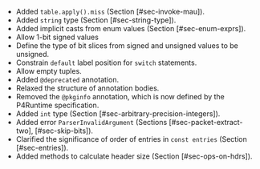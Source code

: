   - Added `table.apply().miss` (Section \[\#sec-invoke-mau\]).
  - Added `string` type (Section \[\#sec-string-type\]).
  - Added implicit casts from enum values (Section
    \[\#sec-enum-exprs\]).
  - Allow 1-bit signed values
  - Define the type of bit slices from signed and unsigned values to be
    unsigned.
  - Constrain `default` label position for `switch` statements.
  - Allow empty tuples.
  - Added `@deprecated` annotation.
  - Relaxed the structure of annotation bodies.
  - Removed the `@pkginfo` annotation, which is now defined by the
    P4Runtime specification.
  - Added `int` type (Section \[\#sec-arbitrary-precision-integers\]).
  - Added error `ParserInvalidArgument` (Sections
    \[\#sec-packet-extract-two\], \[\#sec-skip-bits\]).
  - Clarified the significance of order of entries in `const entries`
    (Section \[\#sec-entries\]).
  - Added methods to calculate header size (Section
    \[\#sec-ops-on-hdrs\]).
